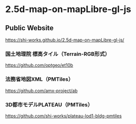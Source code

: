 # 2.5d-map-on-mapLibre-gl-js
## Public Website
https://shi-works.github.io/2.5d-map-on-mapLibre-gl-js/

### 国土地理院 標高タイル（Terrain-RGB形式）
https://github.com/optgeo/et10b

### 法務省地図XML（PMTiles）
https://github.com/amx-project/ab

### 3D都市モデルPLATEAU（PMTiles）
https://github.com/shi-works/plateau-lod1-bldg-pmtiles
